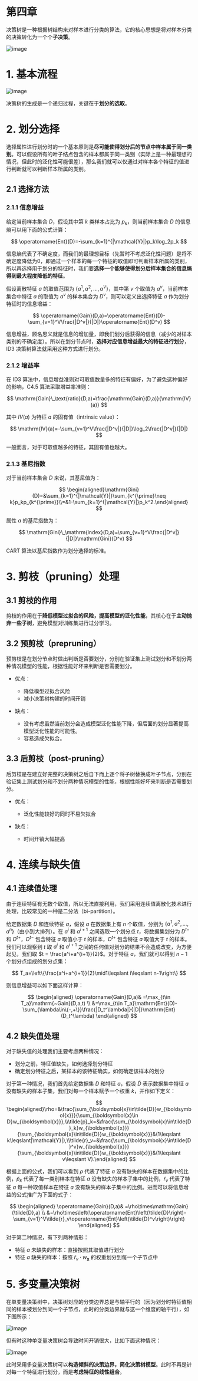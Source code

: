 # 第四章

决策树是一种根据树结构来对样本进行分类的算法，它的核心思想是将对样本分类的决策转化为一个个**子决策**。

​![image](assets/image-20230729113742-8jkix3y.png "决策树决策过程示意图")​

# 1. 基本流程

​![image](assets/image-20230729113824-zzp06rc.png "决策树学习算法")​

决策树的生成是一个递归过程，关键在于**划分的选取**。

# 2. 划分选择

选择属性进行划分时的一个基本原则是**尽可能使得划分后的节点中样本属于同一类别**。可以假设所有的叶子结点包含的样本都属于同一类别（实际上是一种最理想的情况，但此时的泛化性可能很差），那么我们就可以仅通过对样本各个特征的值进行判断就可以判断样本所属的类别。

## 2.1 选择方法

### 2.1.1 信息增益

给定当前样本集合 $D$，假设其中第 $k$ 类样本占比为 $p_k$，则当前样本集合 $D$ 的信息熵可以用下面的公式计算：

$$
\operatorname{Ent}(D)=-\sum_{k=1}^{|\mathcal{Y}|}p_k\log_2p_k
$$

信息熵代表了不确定度，而我们的最理想目标（先暂时不考虑泛化性问题）是将不确定度降低为0，即通过一个样本的每一个特征的取值即可判断样本所属的类别，所以再选择用于划分的特征时，我们要**选择一个能够使得划分后样本集合的信息熵得到最大程度降低的特征**。

假设离散特征 $a$ 的取值范围为 $\{a^{1},a^{2},\ldots,a^{V}\}$，其中第 $v$ 个取值为 $a^v$，当前样本集合中特征 $a$ 的取值为 $a^v$ 的样本集合为 $D^v$，则可以定义出选择特征 $a$ 作为划分特征时的信息增益：

$$
\operatorname{Gain}(D,a)=\operatorname{Ent}(D)-\sum_{v=1}^V\frac{|D^v|}{|D|}\operatorname{Ent}(D^v)
$$

信息增益，顾名思义就是信息的增加量，即我们划分后获得的信息（减少的对样本类别的不确定度）。所以在划分节点时，**选择对应信息增益最大的特征进行划分**，ID3 决策树算法就采用这种方式进行划分。

### 2.1.2 增益率

在 ID3 算法中，信息增益准则对可取值数量多的特征有偏好，为了避免这种偏好的影响，C4.5 算法采取增益率准则：

$$
\mathrm{Gain}\_\text{ratio}(D,a)=\frac{\mathrm{Gain}(D,a)}{\mathrm{IV}(a)}
$$

其中 $IV(a)$ 为特征 $a$ 的固有值（intrinsic value）：

$$
\mathrm{IV}(a)=-\sum_{v=1}^V\frac{|D^v|}{|D|}\log_2\frac{|D^v|}{|D|}
$$

一般而言，对于可取值越多的特征，其固有值也越大。

### 2.1.3 基尼指数

对于当前样本集合 $D$ 来说，其基尼值为：

$$
\begin{aligned}\mathrm{Gini}(D)=&\sum_{k=1}^{|\mathcal{Y}|}\sum_{k^{\prime}\neq k}p_kp_{k^{\prime}}\\=&1-\sum_{k=1}^{|\mathcal{Y}|}p_k^2.\end{aligned}
$$

属性 $a$ 的基尼指数为：

$$
\mathrm{Gini}\_\mathrm{index}(D,a)=\sum_{v=1}^V\frac{|D^v|}{|D|}\mathrm{Gini}(D^v)
$$

CART 算法以基尼指数作为划分选择的标准。

# 3. 剪枝（pruning）处理

## 3.1 剪枝的作用

剪枝的作用在于**降低模型过拟合的风险，提高模型的泛化性能**，其核心在于**主动抛弃一些子树**，避免模型对训练集进行过分学习。

## 3.2 预剪枝（prepruning）

预剪枝是在划分节点时做出判断是否要划分，分别在验证集上测试划分和不划分两种情况模型的性能，根据性能好坏来判断是否需要划分。

* 优点：

  * 降低模型过拟合风险
  * 减小决策树构建的时间开销
* 缺点：

  * 没有考虑虽然当前划分会造成模型泛化性能下降，但后面的划分显著提高模型泛化性能的可能性。
  * 容易造成欠拟合。

## 3.3 后剪枝（post-pruning）

后剪枝是在建立好完整的决策树之后自下而上逐个将子树替换成叶子节点，分别在验证集上测试划分和不划分两种情况模型的性能，根据性能好坏来判断是否需要划分。

* 优点：

  * 泛化性能较好的同时不易欠拟合
* 缺点：

  * 时间开销大幅提高

# 4. 连续与缺失值

## 4.1 连续值处理

由于连续特征有无数个取值，所以无法直接利用，我们采用连续值离散化技术进行处理，比较常见的一种是二分法（bi-partition）。

给定数据集 $D$ 和连续特征 $a$，假设 $a$ 在数据集上有 $n$ 个取值，分别为 $\{a^1,a^2,\ldots,a^n\}$（由小到大排列）。在 $a^i$ 和 $a^{i+1}$ 之间选取一个划分点 $t$，将数据集划分为 $D^{t-}$ 和 $D^{t+}$，$D^{t-}$ 包含特征 $a$ 取值小于 $t$ 的样本，$D^{t+}$ 包含特征 $a$ 取值大于 $t$ 的样本。我们可以观察到 $t$ 取 $a^i$ 和 $a^{i+1}$ 之间的任何值对划分的结果不会造成改变，为方便起见，我们取 $t = \frac{a^i+a^{i+1}}{2}$。对于特征 $a$，我们就可以得到 $n-1$ 个划分点组成的划分点集：

$$
T_a=\left\{\frac{a^i+a^{i+1}}{2}\mid1\leqslant i\leqslant n-1\right\}
$$

则信息增益可以如下面这样计算：

$$
\begin{aligned}
\operatorname{Gain}(D,a)& =\max_{t\in T_a}\mathrm{~Gain}(D,a,t)  \\
&=\max_{t\in T_a}\mathrm{Ent}(D)-\sum_{\lambda\in\{-,+\}}\frac{|D_t^\lambda|}{|D|}\mathrm{Ent}(D_t^\lambda)
\end{aligned}
$$

## 4.2 缺失值处理

对于缺失值的处理我们主要考虑两种情况：

* 划分之前，特征值缺失，如何选择划分特征
* 确定划分特征之后，某样本的该特征确实，如何确定该样本的划分

对于第一种情况，我们首先给定数据集 $D$ 和特征 $a$，假设 $\tilde{D}$ 表示数据集中特征 $a$ 没有缺失的样本子集，我们对每一个样本赋予一个权重 $k$，并作如下定义：

$$
\begin{aligned}\rho=&\frac{\sum_{\boldsymbol{x}\in\tilde{D}}w_{\boldsymbol{x}}}{\sum_{\boldsymbol{x}\in D}w_{\boldsymbol{x}}},\\\tilde{p}_k=&\frac{\sum_{\boldsymbol{x}\in\tilde{D}_k}w_{\boldsymbol{x}}}{\sum_{\boldsymbol{x}\in\tilde{D}}w_{\boldsymbol{x}}}&(1\leqslant k\leqslant|\mathcal{Y}|),\\\tilde{r}_v=&\frac{\sum_{\boldsymbol{x}\in\tilde{D}^v}w_{\boldsymbol{x}}}{\sum_{\boldsymbol{x}\in\tilde{D}}w_{\boldsymbol{x}}}&(1\leqslant v\leqslant V).\end{aligned}
$$

根据上面的公式，我们可以看到 $\rho$ 代表了特征 $a$ 没有缺失的样本在数据集中的比例，$\tilde{p}_k$ 代表了每一类别样本在特征 $a$ 没有缺失的样本子集中的比例，$\tilde{r}_v$ 代表了特征 $a$ 每一种取值样本在特征 $a$ 没有缺失的样本子集中的比例。进而可以将信息增益的公式推广为下面的式子：

$$
\begin{aligned}
\operatorname{Gain}(D,a)& =\rho\times\mathrm{Gain}(\tilde{D},a)  \\
&=\rho\times\left(\operatorname{Ent}\left(\tilde{D}\right)-\sum_{v=1}^V\tilde{r}_v\operatorname{Ent}\left(\tilde{D}^v\right)\right)
\end{aligned}
$$

对于第二种情况，有下列两种情形：

* 特征 $a$ 未缺失的样本：直接按照其取值进行划分
* 特征 $a$ 缺失的样本：按照 $\tilde{r}_{v}\cdot w_{\boldsymbol{x}}$ 的权重划分到每一个子节点中

# 5. 多变量决策树

在单变量决策树中，决策树对应的分类边界总是与轴平行的（因为划分时特征值相同的样本被划分到同一个子节点，此时的分类边界就与这一个维度的轴平行），如下图所示：

​![image](assets/image-20230730151635-7q7x4sl.png "单变量决策树的决策边界示意图")​

但有时这种单变量决策树会导致时间开销很大，比如下面这种情况：

​![image](assets/image-20230730151806-4rbx6cy.png "多变量决策树决策边界示意图")​

此时采用多变量决策树可以**构造倾斜的决策边界，简化决策树模型**。此时不再是针对每一个特征进行划分，而是**考虑特征的线性组合**。

‍
